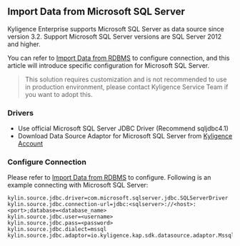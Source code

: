 ## Import Data from Microsoft SQL Server

Kyligence Enterprise supports Microsoft SQL Server as data source since version 3.2. Support Microsoft SQL Server versions are SQL Server 2012 and higher.

You can refer to [Import Data from RDBMS](README.md) to configure connection, and this article will introduce specific configuration for Microsoft SQL Server.

> This solution requires customization and is not recommended to use in production environment, please contact Kyligence Service Team if you want to adopt this.

### Drivers

- Use official Microsoft SQL Server JDBC Driver (Recommend sqljdbc4.1)
- Download Data Source Adaptor for Microsoft SQL Server from [Kyligence Account](http://download.kyligence.io/#/addons)

### Configure Connection

Please refer to [Import Data from RDBMS](README.md) to configure. Following is an example connecting with Microsoft SQL Server:

```properties
kylin.source.jdbc.driver=com.microsoft.sqlserver.jdbc.SQLServerDriver
kylin.source.jdbc.connection-url=jdbc:<sqlserver>://<host>:<port>;database=<database_name>
kylin.source.jdbc.user=<username>
kylin.source.jdbc.pass=<password>
kylin.source.jdbc.dialect=mssql
kylin.source.jdbc.adaptor=io.kyligence.kap.sdk.datasource.adaptor.MssqlAdaptor
```